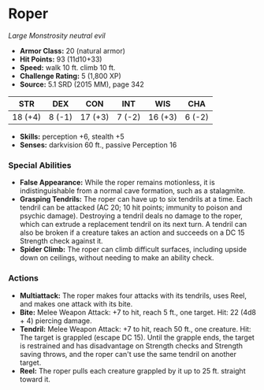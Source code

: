 # Roper

*Large* *Monstrosity* *neutral evil*

- **Armor Class:** 20 (natural armor)
- **Hit Points:** 93 (11d10+33)
- **Speed:** walk 10 ft. climb 10 ft.
- **Challenge Rating:** 5 (1,800 XP)
- **Source:** 5.1 SRD (2015 MM), page 342

| STR | DEX | CON | INT | WIS | CHA |
| --- | --- | --- | --- | --- | --- |
| 18 (+4) | 8 (-1) | 17 (+3) | 7 (-2) | 16 (+3) | 6 (-2) |

- **Skills:** perception +6, stealth +5
- **Senses:** darkvision 60 ft., passive Perception 16

### Special Abilities

- **False Appearance:** While the roper remains motionless, it is indistinguishable from a normal cave formation, such as a stalagmite.
- **Grasping Tendrils:** The roper can have up to six tendrils at a time. Each tendril can be attacked (AC 20; 10 hit points; immunity to poison and psychic damage). Destroying a tendril deals no damage to the roper, which can extrude a replacement tendril on its next turn. A tendril can also be broken if a creature takes an action and succeeds on a DC 15 Strength check against it.
- **Spider Climb:** The roper can climb difficult surfaces, including upside down on ceilings, without needing to make an ability check.

### Actions

- **Multiattack:** The roper makes four attacks with its tendrils, uses Reel, and makes one attack with its bite.
- **Bite:** Melee Weapon Attack: +7 to hit, reach 5 ft., one target. Hit: 22 (4d8 + 4) piercing damage.
- **Tendril:** Melee Weapon Attack: +7 to hit, reach 50 ft., one creature. Hit: The target is grappled (escape DC 15). Until the grapple ends, the target is restrained and has disadvantage on Strength checks and Strength saving throws, and the roper can't use the same tendril on another target.
- **Reel:** The roper pulls each creature grappled by it up to 25 ft. straight toward it.


